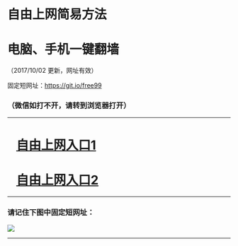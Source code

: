 ﻿# 自由上网简易方法

# 电脑、手机一键翻墙

（2017/10/02 更新，网址有效）

固定短网址：https://git.io/free99

### （微信如打不开，请转到浏览器打开）


***





# &nbsp;&nbsp; <a href="http://ft2095430310.fwtz-zhenx1001.xyz/fwqtz01.html?t=100200112886 " target="_blank">自由上网入口1</a>
# &nbsp;&nbsp; <a href="http://ft1578920450.fw-tzzhen1002.xyz/fwqtz02.html?t=10020019508 " target="_blank">自由上网入口2</a>
***

### 请记住下图中固定短网址：

<img src="https://s3-us-west-2.amazonaws.com/fwq-1001/yjfq-20170905okok.png" /> 


***

